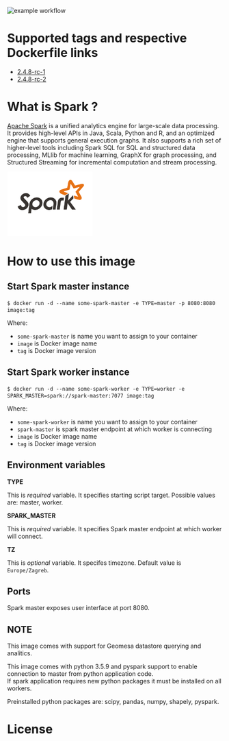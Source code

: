 ![example workflow](https://github.com/dalmatialab/spark/actions/workflows/main.yml/badge.svg)


# Supported tags and respective Dockerfile links

 - [2.4.8-rc-1](https://github.com/dalmatialab/spark/blob/1d6e02fd861ff645034b60a5645a901da2834531/Dockerfile)
 - [2.4.8-rc-2](https://github.com/dalmatialab/spark/blob/ae3cf989be3183cf1af31a1e0957fdb085db2ca2/Dockerfile)

# What is Spark ? 

[Apache Spark](https://spark.apache.org/) is a unified analytics engine for large-scale data processing. It provides high-level APIs in Java, Scala, Python and R, and an optimized engine that supports general execution graphs. It also supports a rich set of higher-level tools including Spark SQL for SQL and structured data processing, MLlib for machine learning, GraphX for graph processing, and Structured Streaming for incremental computation and stream processing.

<img src="https://github.com/dalmatialab/spark/blob/434ca7a3bccd6be7396d0b76a417138c8eed0b18/logo.png?raw=true" width="200" height="150">

# How to use this image

## Start Spark master instance

	$ docker run -d --name some-spark-master -e TYPE=master -p 8080:8080 image:tag

Where:

 - `some-spark-master` is name you want to assign to your container
 - `image` is Docker image name
 - `tag` is Docker image version

## Start Spark worker instance

	$ docker run -d --name some-spark-worker -e TYPE=worker -e SPARK_MASTER=spark://spark-master:7077 image:tag

Where:

 - `some-spark-worker` is name you want to assign to your container
 - `spark-master` is spark master endpoint at which worker is connecting
 - `image` is Docker image name
 - `tag` is Docker image version

## Environment variables

**TYPE**

This is *required* variable. It specifies starting script target. Possible values are: master, worker.

**SPARK_MASTER**

This is *required* variable. It specifies Spark master endpoint at which worker will connect.

**TZ**

This is *optional* variable. It specifes timezone. Default value is `Europe/Zagreb`.

## Ports

Spark master exposes user interface at port 8080.

## NOTE

This image comes with support for Geomesa datastore querying and analitics.  

This image comes with python 3.5.9 and pyspark support to enable connection to master from python application code.  
If spark application requires new python packages it must be installed on all workers.  

Preinstalled python packages are: scipy, pandas, numpy, shapely, pyspark.

# License

